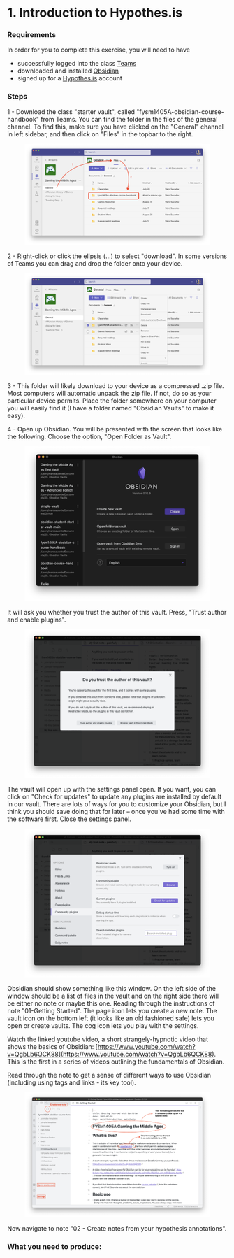 # 1. Introduction to Hypothes.is

### Requirements

In order for you to complete this exercise, you will need to have

* successfully logged into the class [Teams](../../../digital-tools/teams.md)
* downloaded and installed [Obsidian](../../../digital-tools/obsidian/)
* signed up for a [Hypothes.is](../../../digital-tools/hypothes.is/) account

### Steps

1 - Download the class "starter vault", called "fysm1405A-obsidian-course-handbook" from Teams. You can find the folder in the files of the general channel. To find this, make sure you have clicked on the "General" channel in left sidebar, and then click on "Files" in the topbar to the right.&#x20;

<figure><img src="../../../../.gitbook/assets/Screen Shot 2022-09-15 at 12.27.44 PM.png" alt=""><figcaption></figcaption></figure>

2 - Right-click or click the elipsis (...) to select "download". In some versions of Teams you can drag and drop the folder onto your device.&#x20;

<figure><img src="../../../../.gitbook/assets/Screen Shot 2022-09-15 at 12.32.11 PM.png" alt=""><figcaption></figcaption></figure>

3 - This folder will likely download to your device as a compressed .zip file. Most computers will automatic unpack the zip file. If not, do so as your particular device permits. Place the folder somewhere on your computer you will easily find it (I have a folder named "Obsidian Vaults" to make it easy).&#x20;

4 - Open up Obsidian. You will be presented with the screen that looks like the following. Choose the option, "Open Folder as Vault".

<figure><img src="../../../../.gitbook/assets/Screen Shot 2022-09-15 at 3.12.09 PM.png" alt=""><figcaption></figcaption></figure>

It will ask you whether you trust the author of this vault. Press, "Trust author and enable plugins".&#x20;

<figure><img src="../../../../.gitbook/assets/Screen Shot 2022-09-15 at 3.13.01 PM.png" alt=""><figcaption></figcaption></figure>

The vault will open up with the settings panel open. If you want, you can click on "Check for updates" to update any plugins are installed by default in our vault. There are lots of ways for you to customize your Obsidian, but I think you should save doing that for later – once you've had some time with the software first. Close the settings panel.&#x20;

<figure><img src="../../../../.gitbook/assets/Screen Shot 2022-09-15 at 3.14.30 PM.png" alt=""><figcaption></figcaption></figure>

Obsidian should show something like this window. On the left side of the window should be a list of files in the vault and on the right side there will be either no note or maybe this one. Reading through the instructions of note "01-Getting Started". The page icon lets you create a new note. The vault icon on the bottom left (it looks like an old fashioned safe) lets you open or create vaults. The cog icon lets you play with the settings.&#x20;

Watch the linked youtube video, a short strangely-hypnotic video that shows the basics of Obsidian: [https://www.youtube.com/watch?v=QgbLb6QCK88](https://www.youtube.com/watch?v=QgbLb6QCK88). This is the first in a series of videos outlining the fundamentals of Obsidian.&#x20;

Read through the note to get a sense of different ways to use Obsidian (including using tags and links - its key tool).&#x20;

<figure><img src="../../../../.gitbook/assets/Screen Shot 2022-09-15 at 3.19.29 PM (1).png" alt=""><figcaption></figcaption></figure>

Now navigate to note "02 - Create notes from your hypothesis annotations".

### What you need to produce:
